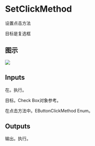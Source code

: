 # SetClickMethod

设置点击方法

目标是复选框

## 图示

![]($-20221218-18123410.png)

## Inputs

在。执行。

目标。Check Box对象参考。

在点击方法中。EButtonClickMethod Enum。 

## Outputs

输出。执行。
